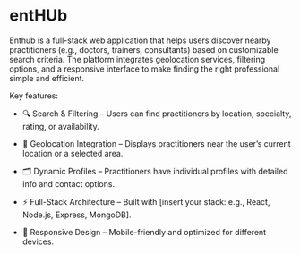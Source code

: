 # entHUb
Enthub is a full-stack web application that helps users discover nearby practitioners (e.g., doctors, trainers, consultants) based on customizable search criteria. The platform integrates geolocation services, filtering options, and a responsive interface to make finding the right professional simple and efficient.

Key features:

-  🔍 Search & Filtering – Users can find practitioners by location, specialty, rating, or availability.

-  📍 Geolocation Integration – Displays practitioners near the user’s current location or a selected area.

-  🗂️ Dynamic Profiles – Practitioners have individual profiles with detailed info and contact options.

-  ⚡ Full-Stack Architecture – Built with [insert your stack: e.g., React, Node.js, Express, MongoDB].

-  🎨 Responsive Design – Mobile-friendly and optimized for different devices.
